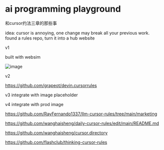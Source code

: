 # ai programming playground

和cursor约法三章的那些事


idea: cursor is annoying, one change may break all your previous work.  found a rules repo, turn it into  a hub website




v1

built with websim

![image](https://github.com/user-attachments/assets/c9b90b59-8116-42be-9389-ffd6fb7dfeec)



v2

https://github.com/grapeot/devin.cursorrules


v3 integrate with image placeholder


v4 integrate with prod image


https://github.com/RayFernando1337/llm-cursor-rules/tree/main/marketing

https://github.com/wanghaisheng/daily-cursor-rules/edit/main/README.md

https://github.com/wanghaisheng/cursor.directory

https://github.com/flashclub/thinking-cursor-rules
